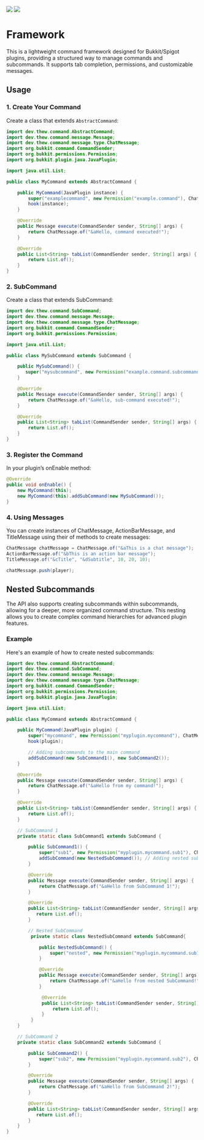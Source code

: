 [![](https://jitpack.io/v/Loft69/StorageLib.svg)](https://jitpack.io/#Loft69/StorageLib)  [![](https://jitci.com/gh/Loft69/StorageLib/svg)](https://jitci.com/gh/Loft69/StorageLib)


# Framework

This is a lightweight command framework designed for Bukkit/Spigot plugins, providing a structured way to manage commands and subcommands. It supports tab completion, permissions, and customizable messages.

## Usage

### 1. Create Your Command

Create a class that extends `AbstractCommand`:

```java
import dev.thew.command.AbstractCommand;
import dev.thew.command.message.Message;
import dev.thew.command.message.type.ChatMessage;
import org.bukkit.command.CommandSender;
import org.bukkit.permissions.Permission;
import org.bukkit.plugin.java.JavaPlugin;

import java.util.List;

public class MyCommand extends AbstractCommand {

    public MyCommand(JavaPlugin instance) {
        super("examplecommand", new Permission("example.command"), ChatMessage.of("&cYou don't have permission!"));
        hook(instance);
    }

    @Override
    public Message execute(CommandSender sender, String[] args) {
        return ChatMessage.of("&aHello, command executed!");
    }

    @Override
    public List<String> tabList(CommandSender sender, String[] args) {
        return List.of();
    }
}
```

### 2. SubCommand

Create a class that extends SubCommand:

```java
import dev.thew.command.SubCommand;
import dev.thew.command.message.Message;
import dev.thew.command.message.type.ChatMessage;
import org.bukkit.command.CommandSender;
import org.bukkit.permissions.Permission;

import java.util.List;

public class MySubCommand extends SubCommand {

    public MySubCommand() {
       super("mysubcommand", new Permission("example.command.subcommand"), ChatMessage.of("&cYou don't have permission!"));
    }

    @Override
    public Message execute(CommandSender sender, String[] args) {
        return ChatMessage.of("&aHello, sub-command executed!");
    }

    @Override
    public List<String> tabList(CommandSender sender, String[] args) {
        return List.of();
    }
}
```

### 3. Register the Command

In your plugin’s onEnable method:

```java
@Override
public void onEnable() {
    new MyCommand(this);
    new MyCommand(this).addSubCommand(new MySubCommand());
}
```

### 4. Using Messages

You can create instances of ChatMessage, ActionBarMessage, and TitleMessage using their of methods to create messages:

```java
ChatMessage chatMessage = ChatMessage.of("&aThis is a chat message");
ActionBarMessage.of("&bThis is an action bar message");
TitleMessage.of("&cTitle", "&dSubtitle", 10, 20, 10);

chatMessage.push(player);
```

## Nested Subcommands

The API also supports creating subcommands within subcommands, allowing for a deeper, more organized command structure. This nesting allows you to create complex command hierarchies for advanced plugin features.

### Example

Here's an example of how to create nested subcommands:

```java
import dev.thew.command.AbstractCommand;
import dev.thew.command.SubCommand;
import dev.thew.command.message.Message;
import dev.thew.command.message.type.ChatMessage;
import org.bukkit.command.CommandSender;
import org.bukkit.permissions.Permission;
import org.bukkit.plugin.java.JavaPlugin;

import java.util.List;

public class MyCommand extends AbstractCommand {

    public MyCommand(JavaPlugin plugin) {
        super("mycommand", new Permission("myplugin.mycommand"), ChatMessage.of("&cYou don't have permission!"));
        hook(plugin);

        // Adding subcommands to the main command
        addSubCommand(new SubCommand1(), new SubCommand2());
    }

    @Override
    public Message execute(CommandSender sender, String[] args) {
        return ChatMessage.of("&aHello from my command!");
    }

    @Override
    public List<String> tabList(CommandSender sender, String[] args) {
        return List.of();
    }

    // SubCommand 1
    private static class SubCommand1 extends SubCommand {

        public SubCommand1() {
            super("sub1", new Permission("myplugin.mycommand.sub1"), ChatMessage.of("&cYou don't have permission for sub1!"));
            addSubCommand(new NestedSubCommand()); // Adding nested subcommand
        }

        @Override
        public Message execute(CommandSender sender, String[] args) {
            return ChatMessage.of("&aHello from SubCommand 1!");
        }

        @Override
        public List<String> tabList(CommandSender sender, String[] args) {
           return List.of();
        }

        // Nested SubCommand
         private static class NestedSubCommand extends SubCommand{

            public NestedSubCommand() {
                super("nested", new Permission("myplugin.mycommand.sub1.nested"), ChatMessage.of("&cYou don't have permission for nested command!"));
            }

            @Override
            public Message execute(CommandSender sender, String[] args) {
                return ChatMessage.of("&aHello from nested SubCommand!");
            }

             @Override
             public List<String> tabList(CommandSender sender, String[] args) {
                 return List.of();
             }
         }
    }

    // SubCommand 2
    private static class SubCommand2 extends SubCommand {

        public SubCommand2() {
            super("sub2", new Permission("myplugin.mycommand.sub2"), ChatMessage.of("&cYou don't have permission for sub2!"));
        }

        @Override
        public Message execute(CommandSender sender, String[] args) {
            return ChatMessage.of("&aHello from SubCommand 2!");
        }

        @Override
        public List<String> tabList(CommandSender sender, String[] args) {
           return List.of();
        }
    }
}
```
